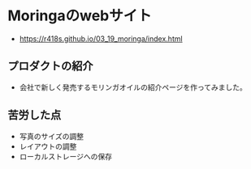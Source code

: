 # Moringaのwebサイト
- https://r418s.github.io/03_19_moringa/index.html
## プロダクトの紹介
- 会社で新しく発売するモリンガオイルの紹介ページを作ってみました。
## 苦労した点
- 写真のサイズの調整
- レイアウトの調整
- ローカルストレージへの保存
